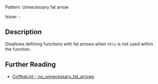 Pattern: Unnecessary fat arrow

Issue: -

## Description

Disallows defining functions with fat arrows when `this` is not used within the function.

## Further Reading

* [CoffeeLint - no_unnecessary_fat_arrows](https://coffeelint.github.io/#options)